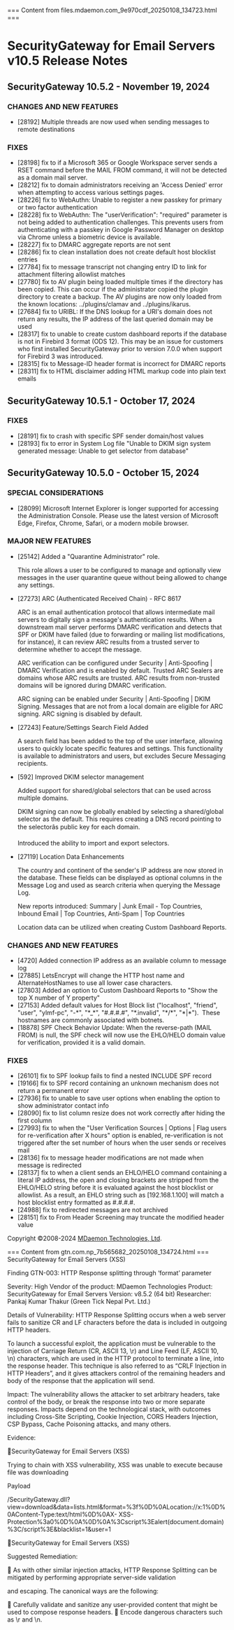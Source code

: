 === Content from files.mdaemon.com_9e970cdf_20250108_134723.html ===

# SecurityGateway for Email Servers v10.5 Release Notes

## SecurityGateway 10.5.2 - November 19, 2024

### CHANGES AND NEW FEATURES

* [28192] Multiple threads are now used when sending messages to remote destinations

### FIXES

* [28198] fix to if a Microsoft 365 or Google Workspace server sends a RSET command before the MAIL FROM command, it will not be detected as a domain mail server.
* [28212] fix to domain administrators receiving an 'Access Denied' error when attempting to access various settings pages.
* [28226] fix to WebAuthn: Unable to register a new passkey for primary or two factor authentication
* [28228] fix to WebAuthn: The "userVerification": "required" parameter is not being added to authentication challenges. This prevents users from authenticating with a passkey in Google Password Manager on desktop via Chrome unless a biometric device is available.
* [28227] fix to DMARC aggregate reports are not sent
* [28286] fix to clean installation does not create default host blocklist entries
* [27784] fix to message transcript not changing entry ID to link for attachment filtering allowlist matches
* [27780] fix to AV plugin being loaded multiple times if the directory has been copied. This can occur if the administrator copied the plugin directory to create a backup. The AV plugins are now only loaded from the known locations: ../plugins/clamav and ../plugins/ikarus.
* [27684] fix to URIBL: If the DNS lookup for a URI's domain does not return any results, the IP address of the last queried domain may be used
* [28317] fix to unable to create custom dashboard reports if the database is not in Firebird 3 format (ODS 12). This may be an issue for customers who first installed SecurityGateway prior to version 7.0.0 when support for Firebird 3 was introduced.
* [28315] fix to Message-ID header format is incorrect for DMARC reports
* [28311] fix to HTML disclaimer adding HTML markup code into plain text emails

## SecurityGateway 10.5.1 - October 17, 2024

### FIXES

* [28191] fix to crash with specific SPF sender domain/host values
* [28193] fix to error in System Log file "Unable to DKIM sign system generated message: Unable to get selector from database"

## SecurityGateway 10.5.0 - October 15, 2024

### SPECIAL CONSIDERATIONS

* [28099] Microsoft Internet Explorer is longer supported for accessing the Administration Console. Please use the latest version of Microsoft Edge, Firefox, Chrome, Safari, or a modern mobile browser.

### MAJOR NEW FEATURES

* [25142] Added a "Quarantine Administrator" role.

  This role allows a user to be configured to manage and optionally view messages in the user quarantine queue without being allowed to change any settings.
* [27273] ARC (Authenticated Received Chain) - RFC 8617

  ARC is an email authentication protocol that allows intermediate mail servers to digitally sign a message's authentication results. When a downstream mail server performs DMARC verification and detects that SPF or DKIM have failed (due to forwarding or mailing list modifications, for instance), it can review ARC results from a trusted server to determine whether to accept the message.

  ARC verification can be configured under Security | Anti-Spoofing | DMARC Verification and is enabled by default. Trusted ARC Sealers are domains whose ARC results are trusted. ARC results from non-trusted domains will be ignored during DMARC verification.

  ARC signing can be enabled under Security | Anti-Spoofing | DKIM Signing. Messages that are not from a local domain are eligible for ARC signing.
  ARC signing is disabled by default.
* [27243] Feature/Settings Search Field Added

  A search field has been added to the top of the user interface, allowing users to quickly locate specific features and settings. This functionality is available to administrators and users, but excludes Secure Messaging recipients.
* [592] Improved DKIM selector management

  Added support for shared/global selectors that can be used across multiple domains.

  DKIM signing can now be globally enabled by selecting a shared/global selector as the default. This requires creating a DNS record pointing to the selectorâs public key for each domain.

  Introduced the ability to import and export selectors.
* [27119] Location Data Enhancements

  The country and continent of the sender's IP address are now stored in the database. These fields can be displayed as optional columns in the Message Log and used as search criteria when querying the Message Log.

  New reports introduced: Summary | Junk Email - Top Countries, Inbound Email | Top Countries, Anti-Spam | Top Countries

  Location data can be utilized when creating Custom Dashboard Reports.

### CHANGES AND NEW FEATURES

* [4720] Added connection IP address as an available column to message log
* [27885] LetsEncrypt will change the HTTP host name and AlternateHostNames to use all lower case characters.
* [27803] Added an option to Custom Dashboard Reports to "Show the top X number of Y property"
* [27153] Added default values for Host Block list ("localhost", "friend", "user", "ylmf-pc", "-\*", "\*\_\*", "#.#.#.#", "\*.invalid", "\*/\*", "\*|\*").  These hostnames are commonly associated with botnets.
* [18878] SPF Check Behavior Update: When the reverse-path (MAIL FROM) is null, the SPF check will now use the EHLO/HELO domain value for verification, provided it is a valid domain.

### FIXES

* [26101] fix to SPF lookup fails to find a nested INCLUDE SPF record
* [19166] fix to SPF record containing an unknown mechanism does not return a permanent error
* [27936] fix to unable to save user options when enabling the option to show administrator contact info
* [28090] fix to list column resize does not work correctly after hiding the first column
* [27993] fix to when the "User Verification Sources | Options | Flag users for re-verification after X hours" option is enabled, re-verification is not triggered after the set number of hours when the user sends or receives mail
* [28136] fix to message header modifications are not made when message is redirected
* [28137] fix to when a client sends an EHLO/HELO command containing a literal IP address, the open and closing brackets are stripped from the EHLO/HELO string before it is evaluated against the host blocklist or allowlist. As a result, an EHLO string such as [192.168.1.100] will match a host blocklist entry formatted as #.#.#.#.
* [24988] fix to redirected messages are not archived
* [28151] fix to From Header Screening may truncate the modified header value

Copyright ©2008-2024 [MDaemon Technologies, Ltd](https://www.mdaemon.com).


=== Content from gtn.com.np_7b565682_20250108_134724.html ===
SecurityGateway for Email Servers (XSS)

Finding GTN-003: HTTP Response splitting through ‘format’ parameter

Severity: High
Vendor of the product: MDaemon Technologies
Product: SecurityGateway for Email Servers
Version: v8.5.2 (64 bit)
Researcher: Pankaj Kumar Thakur (Green Tick Nepal Pvt. Ltd.)

Details of Vulnerability:
HTTP Response Splitting occurs when a web server fails to sanitize CR and LF characters before the data is included in outgoing HTTP
headers.

To launch a successful exploit, the application must be vulnerable to the injection of Carriage Return (CR, ASCII 13, \r) and Line Feed (LF,
ASCII 10, \n) characters, which are used in the HTTP protocol to terminate a line, into the response header. This technique is also referred
to as “CRLF Injection in HTTP Headers”, and it gives attackers control of the remaining headers and body of the response that the
application will send.

Impact:
The vulnerability allows the attacker to set arbitrary headers, take control of the body, or break the response into two or more separate
responses.  Impacts  depend  on  the  technological  stack,  with  outcomes  including  Cross-Site  Scripting,  Cookie  Injection,  CORS  Headers
Injection, CSP Bypass, Cache Poisoning attacks, and many others.

Evidence:

SecurityGateway for Email Servers (XSS)

Trying to chain with XSS vulnerability, XSS was unable to execute because file was downloading

Payload

/SecurityGateway.dll?view=download&data=lists.html&format=%3f%0D%0ALocation://x:1%0D%0AContent-Type:text/html%0D%0AX-
XSS-Protection%3a0%0D%0A%0D%0A%3Cscript%3Ealert(document.domain)%3C/script%3E&blacklist=1&user=1

SecurityGateway for Email Servers (XSS)

Suggested Remediation:

  As with other similar injection attacks, HTTP Response Splitting can be mitigated by performing appropriate server-side validation

and escaping. The canonical ways are the following:

  Carefully validate and sanitize any user-provided content that might be used to compose response headers.
  Encode dangerous characters such as \r and \n.


